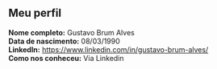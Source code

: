 Meu perfil
-------

**Nome completo:** Gustavo Brum Alves   
**Data de nascimento:** 08/03/1990   
**LinkedIn:** https://www.linkedin.com/in/gustavo-brum-alves/    
**Como nos conheceu:** Via Linkedin   